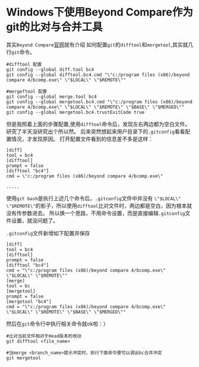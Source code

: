 # Windows下使用Beyond Compare作为git的比对与合并工具

其实`Beyond Compare`[官网](http://www.scootersoftware.com/support.php?zz=kb_vcs#gitwindows)就有介绍 如何配置`git`的`difftool`和`mergetool`,其实就几行`git`命令。

```text
#difftool 配置
git config --global diff.tool bc4
git config --global difftool.bc4.cmd "\"c:/program files (x86)/beyond compare 4/bcomp.exe\" \"$LOCAL\" \"$REMOTE\""

#mergeftool 配置
git config --global merge.tool bc4
git config --global mergetool.bc4.cmd "\"c:/program files (x86)/beyond compare 4/bcomp.exe\" \"$LOCAL\" \"$REMOTE\" \"$BASE\" \"$MERGED\""
git config --global mergetool.bc4.trustExitCode true
```

但是我照着上面的步骤配置,使用`difftool`命令后，发现左右两边都为空白文件。研究了半天没研究出个所以然。 后来突然想起来用户目录下的`.gitconfig`看看配置情况，才发现原因。 打开配置文件看到的信息差不多是这样：

```text
[diff]
tool = bc4
[difftool]
prompt = false
[difftool "bc4"]
cmd = \"c:/program files (x86)/beyond compare 4/bcomp.exe\" 

.....
```

使用`git bash`是执行上述几个命令后，`.gitconfig`文件中并没有 `\"$LOCAL\" \"$REMOTE\"`的影子，所以使用`difftool`比对文件时，两边都是空白，因为根本就没有传参数进去。 所以换一个思路，不用命令设置，而是直接编辑`.gitconfig`文件设置，就没问题了。

`.gitconfig`文件新增如下配置并保存

```text
[diff]
tool = bc4
[difftool]
prompt = false
[difftool "bc4"]
cmd = "\"c:/program files (x86)/beyond compare 4/bcomp.exe\" \"$LOCAL\" \"$REMOTE\""
[merge]
tool = bc
[mergetool]
prompt = false
[mergetool "bc4"]
cmd = "\"c:/program files (x86)/beyond compare 4/bcomp.exe\" \"$LOCAL\" \"$REMOTE\" \"$BASE\" \"$MERGED\""
```

然后在`git`命令行中执行相关命令就ok啦：）

```text
#比对当前文件相对于Head版本的改动
git difftool <file_name>

#当merge <branch_name>提示冲突时，执行下面命令便可以调出bc合并冲突
git mergetool
```

